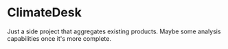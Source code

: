 # ClimateDesk
Just a side project that aggregates existing products. Maybe some analysis capabilities once it's more complete.
